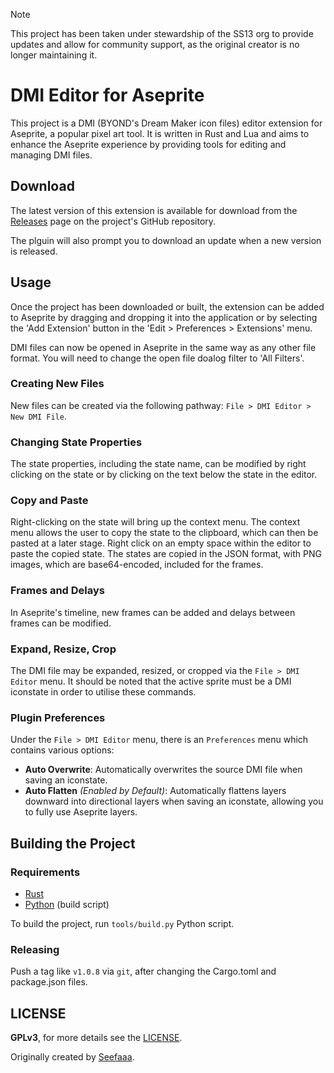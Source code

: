 > [!NOTE]
> This project has been taken under stewardship of the SS13 org to provide updates and allow for community support, as the original creator is no longer maintaining it.

# DMI Editor for Aseprite

This project is a DMI (BYOND's Dream Maker icon files) editor extension for Aseprite, a popular pixel art tool. It is written in Rust and Lua and aims to enhance the Aseprite experience by providing tools for editing and managing DMI files.

## Download

The latest version of this extension is available for download from the [Releases](https://github.com/spacestation13/aseprite-dmi/releases) page on the project's GitHub repository.

The plguin will also prompt you to download an update when a new version is released.

## Usage

Once the project has been downloaded or built, the extension can be added to Aseprite by dragging and dropping it into the application or by selecting the 'Add Extension' button in the 'Edit > Preferences > Extensions' menu.

DMI files can now be opened in Aseprite in the same way as any other file format. You will need to change the open file doalog filter to 'All Filters'.

### Creating New Files

New files can be created via the following pathway: `File > DMI Editor > New DMI File`.

### Changing State Properties

The state properties, including the state name, can be modified by right clicking on the state or by clicking on the text below the state in the editor.

### Copy and Paste

Right-clicking on the state will bring up the context menu. The context menu allows the user to copy the state to the clipboard, which can then be pasted at a later stage. Right click on an empty space within the editor to paste the copied state. The states are copied in the JSON format, with PNG images, which are base64-encoded, included for the frames.

### Frames and Delays

In Aseprite's timeline, new frames can be added and delays between frames can be modified.

### Expand, Resize, Crop

The DMI file may be expanded, resized, or cropped via the `File > DMI Editor` menu. It should be noted that the active sprite must be a DMI iconstate in order to utilise these commands.

### Plugin Preferences
Under the `File > DMI Editor` menu, there is an `Preferences` menu which contains various options:

- **Auto Overwrite**: Automatically overwrites the source DMI file when saving an iconstate.
- **Auto Flatten** *(Enabled by Default)*: Automatically flattens layers downward into directional layers when saving an iconstate, allowing you to fully use Aseprite layers.

## Building the Project

### Requirements

- [Rust](https://www.rust-lang.org/)
- [Python](https://www.python.org/) (build script)

To build the project, run `tools/build.py` Python script.

### Releasing

Push a tag like `v1.0.8` via `git`, after changing the Cargo.toml and package.json files.

## LICENSE

**GPLv3**, for more details see the [LICENSE](./LICENSE).

Originally created by [Seefaaa](https://github.com/Seefaaa).
